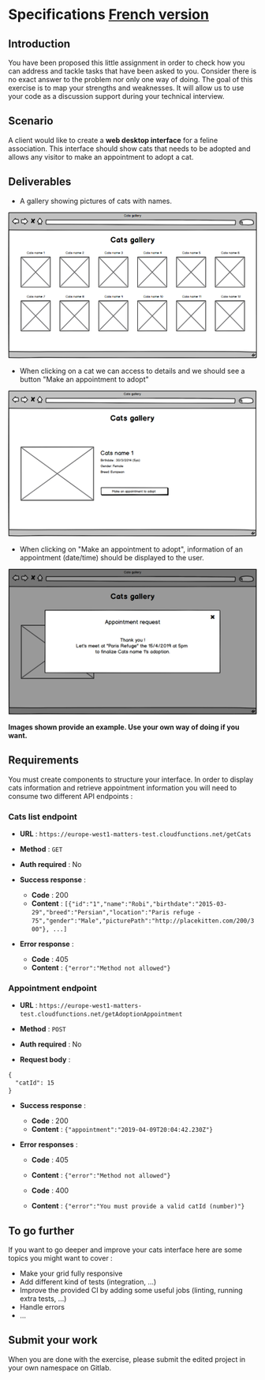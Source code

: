 # Specifications <a href="./SPECIFICATIONS.md">French version</a>

## Introduction

You have been proposed this little assignment in order to check how you can address and tackle tasks that have been asked to you. Consider there is no exact answer to the problem nor only one way of doing. The goal of this exercise is to map your strengths and weaknesses. It will allow us to use your code as a discussion support during your technical interview.

## Scenario

A client would like to create a **web desktop interface** for a feline association. This interface should show cats that needs to be adopted and allows any visitor to make an appointment to adopt a cat.

## Deliverables

- A gallery showing pictures of cats with names.

![Step 1](./step1.png "Cats gallery")

- When clicking on a cat we can access to details and we should see a button "Make an appointment to adopt"

![Step 2](./step2.png "Cat details")

- When clicking on "Make an appointment to adopt", information of an appointment (date/time) should be displayed to the user.

![Step 3](./step3.png "Appointment confirmation")

**Images shown provide an example. Use your own way of doing if you want.**

## Requirements

You must create components to structure your interface. In order to display cats information and retrieve appointment information you will need to consume two different API endpoints :

### Cats list endpoint

- **URL** : `https://europe-west1-matters-test.cloudfunctions.net/getCats`

- **Method** : `GET`

- **Auth required** : No

- **Success response** :

  - **Code** : 200
  - **Content** : `[{"id":"1","name":"Robi","birthdate":"2015-03-29","breed":"Persian","location":"Paris refuge - 75","gender":"Male","picturePath":"http://placekitten.com/200/300"}, ...]`

- **Error response** :
  - **Code** : 405
  - **Content** : `{"error":"Method not allowed"}`

### Appointment endpoint

- **URL** : `https://europe-west1-matters-test.cloudfunctions.net/getAdoptionAppointment`

- **Method** : `POST`

- **Auth required** : No

- **Request body** :

```
{
  "catId": 15
}
```

- **Success response** :

  - **Code** : 200
  - **Content** : `{"appointment":"2019-04-09T20:04:42.230Z"}`

- **Error responses** :

  - **Code** : 405
  - **Content** : `{"error":"Method not allowed"}`

  - **Code** : 400
  - **Content** : `{"error":"You must provide a valid catId (number)"}`

## To go further

If you want to go deeper and improve your cats interface here are some topics you might want to cover :

- Make your grid fully responsive
- Add different kind of tests (integration, ...)
- Improve the provided CI by adding some useful jobs (linting, running extra tests, ...)
- Handle errors
- ...

## Submit your work

When you are done with the exercise, please submit the edited project in your own namespace on Gitlab.
